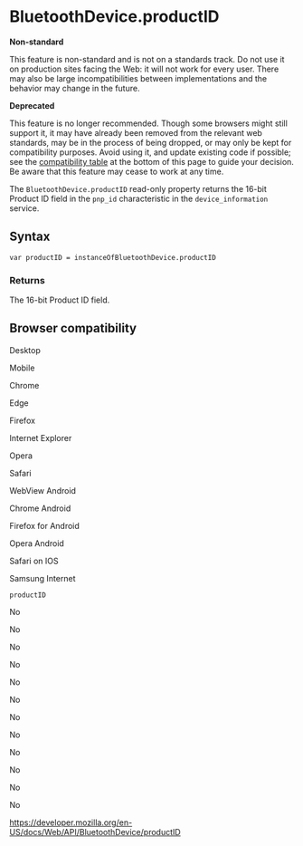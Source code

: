 # BluetoothDevice.productID

**Non-standard**

This feature is non-standard and is not on a standards track. Do not use it on production sites facing the Web: it will not work for every user. There may also be large incompatibilities between implementations and the behavior may change in the future.

**Deprecated**

This feature is no longer recommended. Though some browsers might still support it, it may have already been removed from the relevant web standards, may be in the process of being dropped, or may only be kept for compatibility purposes. Avoid using it, and update existing code if possible; see the [compatibility table](#browser_compatibility) at the bottom of this page to guide your decision. Be aware that this feature may cease to work at any time.

The `BluetoothDevice.productID` read-only property returns the 16-bit Product ID field in the `pnp_id` characteristic in the `device_information` service.

## Syntax

    var productID = instanceOfBluetoothDevice.productID

### Returns

The 16-bit Product ID field.

## Browser compatibility

Desktop

Mobile

Chrome

Edge

Firefox

Internet Explorer

Opera

Safari

WebView Android

Chrome Android

Firefox for Android

Opera Android

Safari on IOS

Samsung Internet

`productID`

No

No

No

No

No

No

No

No

No

No

No

No

<a href="https://developer.mozilla.org/en-US/docs/Web/API/BluetoothDevice/productID" class="_attribution-link">https://developer.mozilla.org/en-US/docs/Web/API/BluetoothDevice/productID</a>
